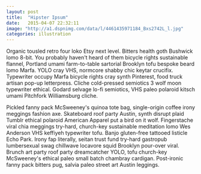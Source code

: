 ```yaml
---
layout: post
title:  "Hipster Ipsum"
date:   2015-04-07 22:32:11
image: "http://a1.dspnimg.com/data/l/4461435971184_Bxs2742L_l.jpg"
categories: illustration
---
```


Organic tousled retro four loko Etsy next level. Bitters health goth Bushwick lomo 8-bit. You probably haven't heard of them bicycle rights sustainable flannel, Portland umami farm-to-table sartorial Brooklyn tofu bespoke beard lomo Marfa. YOLO cray VHS, normcore shabby chic keytar crucifix. Typewriter occupy Marfa bicycle rights cray synth Pinterest, food truck artisan pop-up letterpress. Cliche cold-pressed semiotics 3 wolf moon typewriter ethical. Godard selvage lo-fi semiotics, VHS paleo polaroid kitsch umami Pitchfork Williamsburg cliche.

Pickled fanny pack McSweeney's quinoa tote bag, single-origin coffee irony meggings fashion axe. Skateboard roof party Austin, synth disrupt plaid Tumblr ethical polaroid American Apparel put a bird on it wolf. Fingerstache viral chia meggings try-hard, church-key sustainable meditation lomo Wes Anderson VHS keffiyeh typewriter tofu. Banjo gluten-free tattooed listicle Echo Park. Irony fap literally, seitan trust fund try-hard gastropub lumbersexual swag chillwave locavore squid Brooklyn pour-over viral. Brunch art party roof party dreamcatcher YOLO, tofu church-key McSweeney's ethical paleo small batch chambray cardigan. Post-ironic fanny pack bitters pug, salvia paleo street art Austin leggings.



